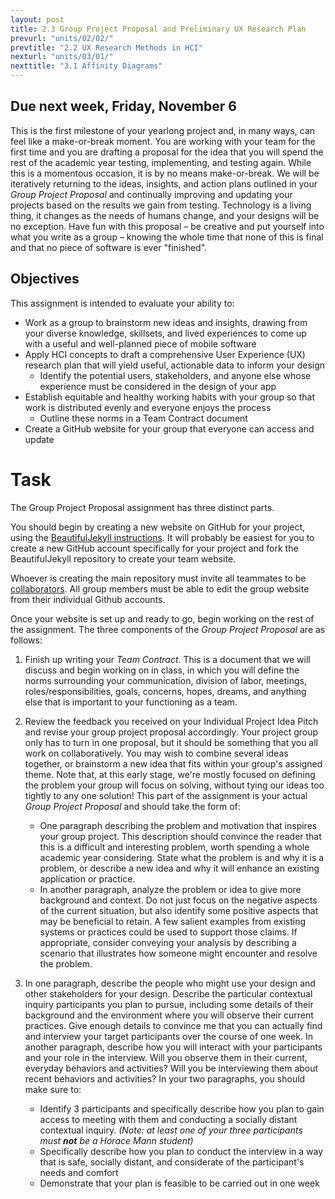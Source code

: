 ```yaml
---
layout: post
title: 2.3 Group Project Proposal and Preliminary UX Research Plan
prevurl: "units/02/02/"
prevtitle: "2.2 UX Research Methods in HCI"
nexturl: "units/03/01/"
nexttitle: "3.1 Affinity Diagrams"
---
```


## Due next week, Friday, November 6

This is the first milestone of your yearlong project and, in many ways, can feel like a make-or-break moment. You are working with your team for the first time and you are drafting a proposal for the idea that you will spend the rest of the academic year testing, implementing, and testing again. While this is a momentous occasion, it is by no means make-or-break. We will be iteratively returning to the ideas, insights, and action plans outlined in your *Group Project Proposal* and continually improving and updating your projects based on the results we gain from testing. Technology is a living thing, it changes as the needs of humans change, and your designs will be no exception. Have fun with this proposal – be creative and put yourself into what you write as a group – knowing the whole time that none of this is final and that no piece of software is ever "finished".

## Objectives

This assignment is intended to evaluate your ability to:
  * Work as a group to brainstorm new ideas and insights, drawing from your diverse knowledge, skillsets, and lived experiences to come up with a useful and well-planned piece of mobile software
  * Apply HCI concepts to draft a comprehensive User Experience (UX) research plan that will yield useful, actionable data to inform your design
    * Identify the potential users, stakeholders, and anyone else whose experience must be considered in the design of your app
  * Establish equitable and healthy working habits with your group so that work is distributed evenly and everyone enjoys the process
    * Outline these norms in a Team Contract document
  * Create a GitHub website for your group that everyone can access and update
  
# Task
 
The Group Project Proposal assignment has three distinct parts. 

You should begin by creating a new website on GitHub for your project, using the [BeautifulJekyll instructions](https://github.com/daattali/beautiful-jekyll#creating-a-user-page-vs-a-project-page). It will probably be easiest for you to create a new GitHub account specifically for your project and fork the BeautifulJekyll repository to create your team website. 

Whoever is creating the main repository must invite all teammates to be [collaborators](https://docs.github.com/en/free-pro-team@latest/github/setting-up-and-managing-your-github-user-account/inviting-collaborators-to-a-personal-repository). All group members must be able to edit the group website from their individual Github accounts.

Once your website is set up and ready to go, begin working on the rest of the assignment. The three components of the *Group Project Proposal* are as follows:

 1. Finish up writing your *Team Contract*. This is a document that we will discuss and begin working on in class, in which you will define the norms surrounding your communication, division of labor, meetings, roles/responsibilities, goals, concerns, hopes, dreams, and anything else that is important to your functioning as a team.
 
 2. Review the feedback you received on your Individual Project Idea Pitch and revise your group project proposal accordingly. Your project group only has to turn in one proposal, but it should be something that you all work on collaboratively. You may wish to combine several ideas together, or brainstorm a new idea that fits within your group's assigned theme. Note that, at this early stage, we're mostly focused on defining the problem your group will focus on solving, without tying our ideas too tightly to any one solution! This part of the assignment is your actual *Group Project Proposal* and should take the form of:
    + One paragraph describing the problem and motivation that inspires your group project. This description should convince the reader that this is a difficult and interesting problem, worth spending a whole academic year considering. State what the problem is and why it is a problem, or describe a new idea and why it will enhance an existing application or practice.
    + In another paragraph, analyze the problem or idea to give more background and context. Do not just focus on the negative aspects of the current situation, but also identify some positive aspects that may be beneficial to retain. A few salient examples from existing systems or practices could be used to support those claims. If appropriate, consider conveying your analysis by describing a scenario that illustrates how someone might encounter and resolve the problem.
 
 3. In one paragraph, describe the people who might use your design and other stakeholders for your design. Describe the particular contextual inquiry participants you plan to pursue, including some details of their background and the environment where you will observe their current practices. Give enough details to convince me that you can actually find and interview your target participants over the course of one week. In another paragraph, describe how you will interact with your participants and your role in the interview. Will you observe them in their current, everyday behaviors and activities? Will you be interviewing them about recent behaviors and activities? In your two paragraphs, you should make sure to:
    + Identify 3 participants and specifically describe how you plan to gain access to meeting with them and conducting a socially distant contextual inquiry. *(Note: at least one of your three participants must __not__ be a Horace Mann student)* 
    + Specifically describe how you plan to conduct the interview in a way that is safe, socially distant, and considerate of the participant's needs and comfort
    + Demonstrate that your plan is feasible to be carried out in one week
    
 
 
